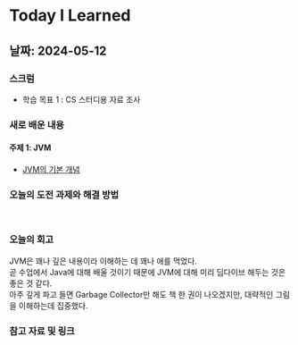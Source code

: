 # Today I Learned

## 날짜: 2024-05-12

### 스크럼
- 학습 목표 1 : CS 스터디용 자료 조사

### 새로 배운 내용
#### 주제 1: JVM
- [JVM의 기본 개념](https://kcs-kevin-yu.notion.site/JVM-d874414371a947dcb65db981b383d0ca?pvs=4)

### 오늘의 도전 과제와 해결 방법
<br />

### 오늘의 회고
JVM은 꽤나 깊은 내용이라 이해하는 데 꽤나 애를 먹었다. <br />
곧 수업에서 Java에 대해 배울 것이기 때문에 JVM에 대해 미리 딥다이브 해두는 것은 좋은 것 같다. <br />
아주 깊게 파고 들면 Garbage Collector만 해도 책 한 권이 나오겠지만, 대략적인 그림을 이해하는데 집중했다.

### 참고 자료 및 링크
